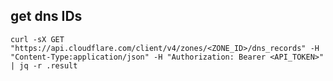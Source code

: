 ## get dns IDs

``` { .sh }
curl -sX GET "https://api.cloudflare.com/client/v4/zones/<ZONE_ID>/dns_records" -H "Content-Type:application/json" -H "Authorization: Bearer <API_TOKEN>" | jq -r .result
```
